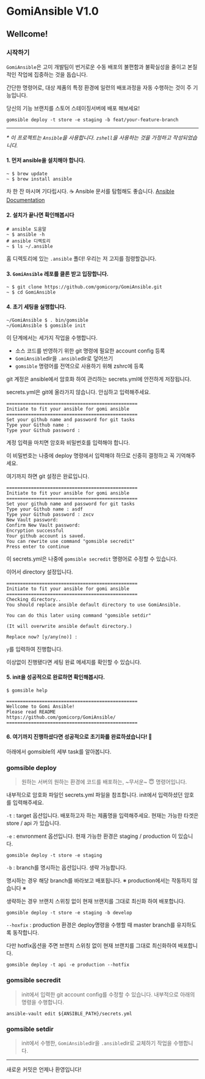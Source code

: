 # GomiAnsible V1.0

## Wellcome!

### 시작하기


`GomiAnsible`은 고미 개발팀이 번거로운 수동 배포의 불편함과 불확실성을 줄이고 본질적인 작업에 집중하는 것을 돕습니다.

간단한 명령어로, 대상 제품의 특정 환경에 일련의 배포과정을 자동 수행하는 것이 주 기능입니다.

당신의 기능 브랜치를 스토어 스테이징서버에 배포 해보세요! 

`gomsible deploy -t store -e staging -b feat/your-feature-branch`

---
_* 이 프로젝트는 `Ansible`을 사용합니다._
_`zshell`을 사용하는 것을 가정하고 작성되었습니다._

#### 1. 먼저 ansible을 설치해야 합니다.
```
~ $ brew update
~ $ brew install ansible
```
차 한 잔 마시며 기다립시다. ☕️ Ansible 문서를 탐험해도 좋습니다. [Ansible Documentation](https://docs.ansible.com/)

#### 2. 설치가 끝나면 확인해봅시다
```
# ansible 도움말
~ $ ansible -h
# ansible 디렉토리
~ $ ls ~/.ansible
```
홈 디렉토리에 있는 `.ansible` 폴더! 우리는 저 고지를 점령할겁니다.

#### 3. `GomiAnsible` 레포를 클론 받고 입장합니다.
```
~ $ git clone https://github.com/gomicorp/GomiAnsible.git
~ $ cd GomiAnsible
```

#### 4. 초기 세팅을 실행합니다. 
```
~/GomiAnsible $ . bin/gomsible
~/GomiAnsible $ gomsible init
```
이 단계에서는 세가지 작업을 수행합니다.
  - 소스 코드를 반영하기 위한 git 명령에 필요한 account config 등록
  - `GomiAnsible`dir을 `.ansible`dir로 덮어쓰기
  - `gomsible` 명령어를 전역으로 사용하기 위해 zshrc에 등록

git 계정은 ansible에서 암호화 하여 관리하는 secrets.yml에 안전하게 저장됩니다.

secrets.yml은 git에 올라가지 않습니다. 안심하고 입력해주세요.
```
================================================
Initiate to fit your ansible for gomi ansible
================================================
Set your github name and password for git tasks
Type your Github name : 
Type your Github password : 
```
계정 입력을 마치면 암호화 비밀번호를 입력해야 합니다. 

이 비밀번호는 나중에 deploy 명령에서 입력해야 하므로 신중히 결정하고 꼭 기억해주세요. 

여기까지 하면 git 설정은 완료입니다.
```
================================================
Initiate to fit your ansible for gomi ansible
================================================
Set your github name and password for git tasks
Type your Github name : asdf
Type your Github password : zxcv
New Vault password: 
Confirm New Vault password: 
Encryption successful
Your github account is saved.
You can rewrite use command "gomsible secredit"
Press enter to continue
```
이 secrets.yml은 나중에 `gomsible secredit` 명령어로 수정할 수 있습니다.

이어서 directory 설정입니다.
```
================================================
Initiate to fit your ansible for gomi ansible
================================================
Checking directory..
You should replace ansible default directory to use GomiAnsible.

You can do this later using command "gomsible setdir"

(It will overwrite ansible default directory.)

Replace now? [y/any(no)] :
```
`y`를 입력하여 진행합니다.

이상없이 진행됐다면 세팅 완료 메세지를 확인할 수 있습니다.

#### 5. init을 성공적으로 완료하면 확인해봅시다.
```
$ gomsible help

================================================
Wellcome to Gomi Ansible!
Please read README
https://github.com/gomicorp/GomiAnsible/
================================================
```

#### 6. 여기까지 진행하셨다면 성공적으로 초기화를 완료하셨습니다! 🎉
아래에서 gomsible의 세부 task를 알아봅니다.

### gomsible deploy
> 원하는 서버의 원하는 환경에 코드를 배포하는, ~무서운~ 😇 명령어입니다.

내부적으로 암호화 파일인 secrets.yml 파일을 참조합니다. init에서 입력하셨던 암호를 입력해주세요.

`-t` : target 옵션입니다. 배포하고자 하는 제품명을 입력해주세요. 현재는 가능한 타겟은 store / api 가 있습니다.

`-e` : envronment 옵션입니다. 현재 가능한 환경은 staging / production 이 있습니다.

`gomsible deploy -t store -e staging`


`-b` : branch를 명시하는 옵션입니다. 생략 가능합니다. 

명시하는 경우 해당 branch를 바라보고 배포됩니다. ※ production에서는 작동하지 않습니다 ※

생략하는 경우 브랜치 스위칭 없이 현재 브랜치를 그대로 최신화 하여 배포합니다.

`gomsible deploy -t store -e staging -b develop` 


`--hoxfix` : production 환경은 deploy명령을 수행할 때 master branch를 유지하도록 동작합니다. 

다만 hotfix옵션을 주면 브랜치 스위칭 없이 현재 브랜치를 그대로 최신화하여 배포합니다.

`gomsible deploy -t api -e production --hotfix`

### gomsible secredit
> init에서 입력한 git account config를 수정할 수 있습니다.
내부적으로 아래의 명령을 수행합니다.

`ansible-vault edit ${ANSIBLE_PATH}/secrets.yml`

### gomsible setdir
> init에서 수행한, `GomiAnsible`dir을 `.ansible`dir로 교체하기 작업을 수행합니다.

---
새로운 커밋은 언제나 환영입니다!
